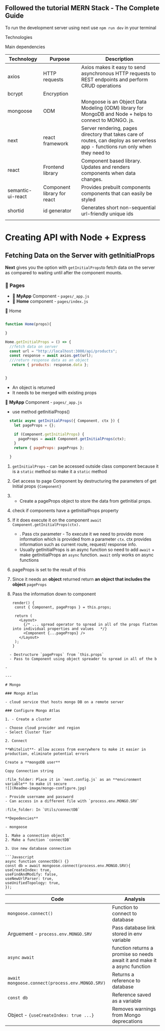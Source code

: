 ## Followed the tutorial MERN Stack - The Complete Guide

To run the development server using next use `npm run dev` in your terminal

Technologies

Main dependencies

| Technology        | Purpose                     | Description                                                                                                                      |
| ----------------- | --------------------------- | -------------------------------------------------------------------------------------------------------------------------------- |
| axios             | HTTP requests               | Axios makes it easy to send asynchronous HTTP requests to REST endpoints and perform CRUD operations                             |
| bcrypt            | Encryption                  |                                                                                                                                  |
| mongoose          | ODM                         | Mongoose is an Object Data Modeling (ODM) library for MongoDB and Node + helps to connect to MONGO. js.                          |
| next              | react framework             | Server rendering, pages directory that takes care of routes, can deploy as serverless app - functions run only when they need to |
| react             | Frontend library            | Component based library. Updates and renders components when data changes.                                                       |
| semantic-ui-react | Component library for react | Provides prebuilt components components that can easily be styled                                                                |
| shortid           | id generator                | Generates short non-sequential url-friendly unique ids                                                                           |
|                   |                             |                                                                                                                                  |

# Creating API with Node + Express

## Fetching Data on the Server with getInitialProps

**Next** gives you the option with `getInitialProps`to fetch data on the server as compared to waiting until after the component mounts.

### :file_folder: Pages

- :large_blue_diamond: **MyApp** Component - `pages/_app.js`
- :small_orange_diamond: **Home** component - `pages/index.js`

:large_blue_diamond: Home

```Javascript

function Home(props){

}

Home.getInitialProps = () => {
  //fetch data on server
  const url = "http://localhost:3000/api/products";
  const response = await axios.get(url);
  ///return response data as an object
   return { products: response.data };


}
```

- An object is returned
- It needs to be merged with existing props

:large_blue_diamond: **MyApp** Component - `pages/_app.js`

- use method getInitialProps()

```javascript
  static async getInitialProps({ Component, ctx }) {
    let pageProps = {};

    if (Component.getInitialProps) {
      pageProps = await Component.getInitialProps(ctx);
    }
    return { pageProps: pageProps };

  }
```

1. `getInitialProps` - can be accessed outside class component because it is a `static` method so make it a `static` method
2. Get access to page Component by destructuring the parameters of get Initial props `{Component}`
3. - Create a pageProps object to store the data from getInitial props.
4. check if components have a getInitialProps property
5. If it does execute it on the component `await Component.getInitialProps(ctx).`
   - . Pass ctx parameter - To execute it we need to provide more information which is provided from a parameter `ctx`. ctx provides information such as current route, request/ response info.
   - Usually getInitialProps is an async function so need to add `await` + make getInitialProps an `async` function. `await` only works on async functions
6. pageProps is set to the result of this
7. Since it needs an **object** returned return **an object that includes the object** `pageProps`

8. Pass the information down to component

   ```
   render() {
    const { Component, pageProps } = this.props;

    return (
      <Layout>
        {/* ... spread operator to spread in all of the props flatten into individual properties and values   */}
        <Component {...pageProps} />
      </Layout>
    );
   }
   ```

````
  - Destructure `pageProps` from `this.props`
  - Pass to Component using object spreader to spread in all of the b

-

---

# Mongo

### Mongo Atlas

- cloud service that hosts mongo DB on a remote server

### Configure Mongo Atlas

1. - Create a cluster

- Choose cloud provider and region
- Select Cluster Tier

2. Connect

**Whitelist**- allow access from everywhere to make it easier in production, eliminate potential errors

Create a **mongoDB user**

Copy Connection string

:file_folder: Place it in `next.config.js` as an **environment variable** to make it secure
![](Readme-image/mongo-configure.jpg)

- Provide username and password
- Can access in a different file with `process.env.MONGO.SRV`

:file_folder: In `Utils/connectDB`

**Depedencies**

- mongoose

1. Make a connection object
2. Make a function `connectDB`

3. Use new database connection

```Javascript
async function connectDb() {}
const db = await mongoose.connect(process.env.MONGO.SRV){
useCreateIndex: true,
useFindAndModify: false,
useNewUrlParser: true,
useUnifiedTopology: true,
});
````

| Code                                            | Analysis                                                                  |
| ----------------------------------------------- | ------------------------------------------------------------------------- |
| `mongoose.connect()`                            | Function to connect to database                                           |
| Arguement - `process.env.MONGO.SRV`             | Pass database link stored in env variable                                 |
| `async` `await`                                 | function returns a promise so needs await it and make it a async function |
| `await mongoose.connect(process.env.MONGO.SRV)` | Returns a reference to database                                           |
| `const db`                                      | Reference saved as a variable                                             |
| Object - `{useCreateIndex: true ...}`           | Removes warnings from Mongo deprecations                                  |
